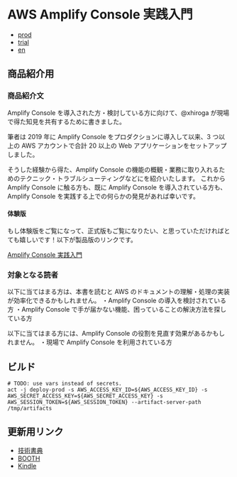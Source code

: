 # AWS Amplify Console 実践入門

- [prod](https://hiroga-books.s3-ap-northeast-1.amazonaws.com/amplify-console-in-action/812bd999-9d8f-4ffd-b463-19053fef9c60.pdf)
- [trial](https://hiroga-books.s3-ap-northeast-1.amazonaws.com/amplify-console-in-action/2d5cec97-3deb-402e-b60c-1be422bb2550.pdf)
- [en](https://hiroga-books.s3-ap-northeast-1.amazonaws.com/amplify-console-in-action/f0cc31d8-dd22-48e0-a689-13ec6bc8b443.pdf)

## 商品紹介用

### 商品紹介文

Amplify Console を導入された方・検討している方に向けて、@xhiroga が現場で得た知見を共有するために書きました。

筆者は 2019 年に Amplify Console をプロダクションに導入して以来、3 つ以上の AWS アカウントで合計 20 以上の Web アプリケーションをセットアップしました。

そうした経験から得た、Amplify Console の機能の概観・業務に取り入れるためのテクニック・トラブルシューティングなどにを紹介いたします。
これから Amplify Console に触る方も、既に Amplify Console を導入されている方も、Amplify Console を実践する上での何らかの発見があれば幸いです。

#### 体験版

もし体験版をご覧になって、正式版もご覧になりたい、と思っていただければとても嬉しいです！以下が製品版のリンクです。

[Amplify Console 実践入門](https://hiroga.booth.pm/items/2376840)

### 対象となる読者

以下に当てはまる方は、本書を読むと AWS のドキュメントの理解・処理の実装が効率化できるかもしれません。
・Amplify Console の導入を検討されている方
・Amplify Console で手が届かない機能、困っていることの解決方法を探している方

以下に当てはまる方には、Amplify Console の役割を見直す効果があるかもしれません。
・現場で Amplify Console を利用されている方

## ビルド

```shell
# TODO: use vars instead of secrets.
act -j deploy-prod -s AWS_ACCESS_KEY_ID=${AWS_ACCESS_KEY_ID} -s AWS_SECRET_ACCESS_KEY=${AWS_SECRET_ACCESS_KEY} -s AWS_SESSION_TOKEN=${AWS_SESSION_TOKEN} --artifact-server-path /tmp/artifacts
```

## 更新用リンク

- [技術書典](https://techbookfest.org/mypage)
- [BOOTH](https://manage.booth.pm/items)
- [Kindle](https://kdp.amazon.com/en_US/bookshelf)
